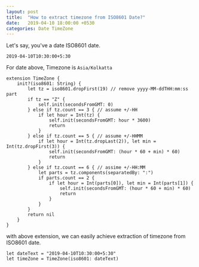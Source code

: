 ```yaml
---
layout: post
title:  "How to extract timezone from ISO8601 Date?"
date:   2019-04-10 18:00:00 +0530
categories: Date TimeZone
---
```


Let's say, you've a date ISO8601 date.

```
2019-04-10T10:30:00+5:30
```

For date above, Timezone is `Asia/Kolkatta`

```
extension TimeZone {
    init?(iso8601: String) {
        let tz = iso8601.dropFirst(19) // remove yyyy-MM-ddTHH:mm:ss part
        if tz == "Z" {
            self.init(secondsFromGMT: 0)
        } else if tz.count == 3 { // assume +/-HH
            if let hour = Int(tz) {
                self.init(secondsFromGMT: hour * 3600)
                return
            }
        } else if tz.count == 5 { // assume +/-HHMM
            if let hour = Int(tz.dropLast(2)), let min = Int(tz.dropFirst(3)) {
                self.init(secondsFromGMT: (hour * 60 + min) * 60)
                return
            }
        } else if tz.count == 6 { // assime +/-HH:MM
            let parts = tz.components(separatedBy: ":")
            if parts.count == 2 {
                if let hour = Int(parts[0]), let min = Int(parts[1]) {
                    self.init(secondsFromGMT: (hour * 60 + min) * 60)
                    return
                }
            }
        }
        return nil
    }
}

```

with above extension, we can easily achieve extraction of timezone from ISO8601 date.

```
let dateText = "2019-04-10T10:30:00+5:30"
let timeZone = TimeZone(iso8601: dateText)
```